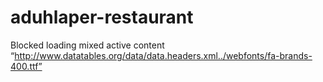 # aduhlaper-restaurant
Blocked loading mixed active content “http://www.datatables.org/data/data.headers.xml../webfonts/fa-brands-400.ttf”
